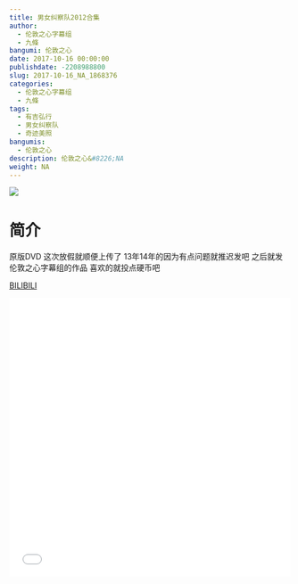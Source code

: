 ```yaml
---
title: 男女纠察队2012合集
author: 
  - 伦敦之心字幕组
  - 九條
bangumi: 伦敦之心
date: 2017-10-16 00:00:00
publishdate: -2208988800
slug: 2017-10-16_NA_1868376
categories: 
  - 伦敦之心字幕组
  - 九條
tags: 
  - 有吉弘行
  - 男女纠察队
  - 奇迹美照
bangumis: 
  - 伦敦之心
description: 伦敦之心&#8226;NA
weight: NA
---
```


![](https://i.imgur.com/0oQPnJA.jpg)

# 简介  
原版DVD 这次放假就顺便上传了 13年14年的因为有点问题就推迟发吧 之后就发伦敦之心字幕组的作品 喜欢的就投点硬币吧

  [BILIBILI](https://www.bilibili.com/video/av1868376/)


<div class="vcontainer">  <iframe class='video' src="//www.bilibili.com/html/html5player.html?cid=2881657&aid=1868376" width="100%" height="500" frameborder="0" allowfullscreen="allowfullscreen"></iframe></div>
